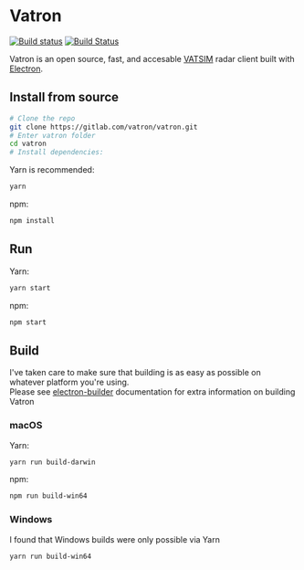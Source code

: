 # Vatron
[![Build status](https://ci.appveyor.com/api/projects/status/s2aw436mdsw993e1/branch/master?svg=true)](https://ci.appveyor.com/project/andrewward2001/vatron-7u0yu/branch/master)
[![Build Status](https://travis-ci.org/vatron/vatron.svg?branch=master)](https://travis-ci.org/vatron/vatron)

Vatron is an open source, fast, and accesable [VATSIM](https://www.vatsim.net/) radar client built with [Electron](https://electron.atom.io/).

## Install from source
```bash
# Clone the repo
git clone https://gitlab.com/vatron/vatron.git
# Enter vatron folder
cd vatron
# Install dependencies:
```

Yarn is recommended:  
```bash
yarn
```  
npm:  
```bash
npm install
```

## Run
Yarn:  
```bash
yarn start
```  
npm:  
```bash
npm start
```

## Build
I've taken care to make sure that building is as easy as possible on whatever platform you're using.  
Please see [electron-builder](https://www.electron.build/) documentation for extra information on building Vatron

### macOS
Yarn:  
```bash
yarn run build-darwin
```  
npm:  
```bash
npm run build-win64
```

### Windows
I found that Windows builds were only possible via Yarn  
```bash
yarn run build-win64
```
